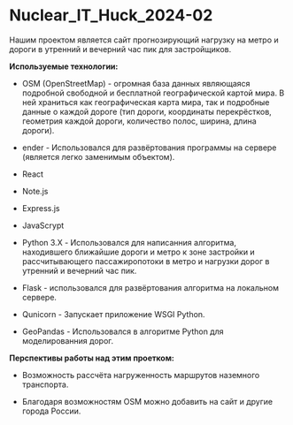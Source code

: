 # Nuclear_IT_Huck_2024-02
Нашим проектом является сайт прогнозирующий нагрузку на метро и дороги в утренний и вечерний час пик для застройщиков.

**Используемые технологии:**

  - OSM (OpenStreetMap) - огромная база данных являющаяся подробной свободной и бесплатной географической картой мира. В ней храниться как географическая карта мира, так и подробные данные о каждой дороге (тип дороги, координаты перекрёстков, геометрия каждой дороги, количество полос, ширина, длина дороги).

  - ender - Использовался для развёртования программы на сервере (является легко заменимым объектом).

  - React

  - Note.js

  - Express.js

  - JavaScrypt

  - Python 3.X - Использовался для написанния алгоритма, находившего ближайшие дороги и метро к зоне застройки и рассчитывающего пассажиропотоки в метро и нагрузки дорог в утренний и вечерний час пик.

  - Flask - использовался для развёртования алгоритма на локальном сервере.

  - Qunicorn -  Запускает приложение WSGI Python.

  - GeoPandas - Использовался в алгоритме Python для моделированния дорог.


**Перспективы работы над этим проетком:**

  - Возможность рассчёта нагруженность маршрутов наземного транспорта.

  - Благодаря возможностям OSM можно добавить на сайт и другие города России.
